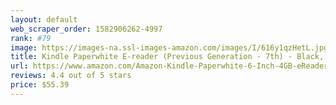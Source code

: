 ```yaml
---
layout: default 
﻿web_scraper_order: 1582906262-4997
rank: #79
image: https://images-na.ssl-images-amazon.com/images/I/616y1qzHetL.jpg
title: Kindle Paperwhite E-reader (Previous Generation - 7th) - Black, 6" High-Resolution Display (300 ppi)…
url: https://www.amazon.com/Amazon-Kindle-Paperwhite-6-Inch-4GB-eReader/dp/B00OQVZDJM/ref=zg_mw_amazon-devices_79?_encoding=UTF8&psc=1&refRID=6VMZG7Z8NQN54MF293SQ
reviews: 4.4 out of 5 stars
price: $55.39 
---
```

